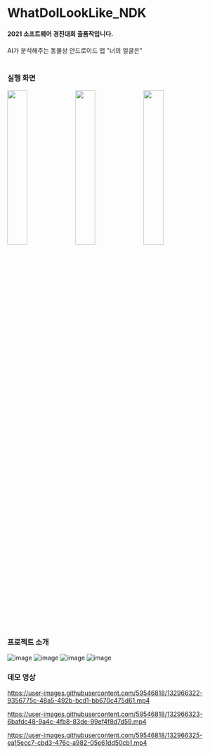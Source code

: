 # WhatDoILookLike_NDK
#### 2021 소프트웨어 경진대회 출품작입니다.

AI가 분석해주는 동물상 안드로이드 앱 "너의 얼굴은"
</br></br>

### 실행 화면

<img src= "https://user-images.githubusercontent.com/59546818/132963395-c032dc06-3f14-4c77-8a3b-79fb7de84021.jpeg" width="30%" height="30%"> <img src= "https://user-images.githubusercontent.com/59546818/132963396-51681989-5be0-44cf-9571-d158d3d6a55b.jpeg" width="30%" height="30%"> <img src= "https://user-images.githubusercontent.com/59546818/132963397-a3111bce-a024-40f4-844b-eb85e69c6f84.jpeg" width="30%" height="30%">


</br></br>
### 프로젝트 소개
![image](https://user-images.githubusercontent.com/59546818/132964143-80b60aa5-8cfe-4035-859b-fd361a6164ad.png)
![image](https://user-images.githubusercontent.com/59546818/132964773-8df222b5-1a13-40fe-b116-b16ac11a5714.png)
![image](https://user-images.githubusercontent.com/59546818/132965057-de2077b4-ef99-4cdf-8daf-547e1a63a92e.png)
![image](https://user-images.githubusercontent.com/59546818/132965792-f31c1547-b4b1-401a-9cd2-f8fbaf8adefe.png)



### 데모 영상
https://user-images.githubusercontent.com/59546818/132966322-9356775c-48a5-492b-bcd1-bb670c475d61.mp4


https://user-images.githubusercontent.com/59546818/132966323-6bafdc48-9a4c-4fb8-83de-99ef4f8d7d59.mp4


https://user-images.githubusercontent.com/59546818/132966325-ea15ecc7-cbd3-476c-a982-05e61dd50cb1.mp4




